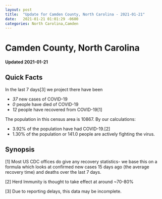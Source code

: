 ```yaml
---
layout: post
title:  "Update for Camden County, North Carolina - 2021-01-21"
date:   2021-01-21 01:01:29 -0600
categories: North Carolina,Camden
---
```


# Camden County, North Carolina
#### Updated 2021-01-21

## Quick Facts

In the last 7 days[3] we project there have been
- *37* new cases of COVID-19
- *0* people have died of COVID-19
- *12* people have recovered from COVID-19[1]

The population in this census area is 10867. By our calculations:
- 3.92% of the population have had COVID-19.[2]
- 1.30% of the population or 141.0 people are actively fighting the virus.

## Synopsis




[1] Most US CDC offices do give any recovery statistics- we base this on a formula which looks at confirmed new cases
15 days ago (the average recovery time) and deaths over the last 7 days.

[2] Herd Immunity is thought to take effect at around ~70-80%

[3] Due to reporting delays, this data may be incomplete.
 
    